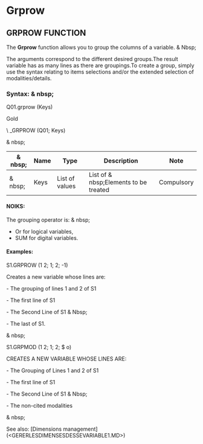 # Grprow

## GRPROW FUNCTION

The **Grprow** function allows you to group the columns of a variable. & Nbsp;

The arguments correspond to the different desired groups.The result variable has as many lines as there are groupings.To create a group, simply use the syntax relating to items selections and/or the extended selection of modalities/details.

### Syntax: & nbsp;

Q01.grprow (Keys)

Gold

\ _GRPROW (Q01; Keys)

& nbsp;

|& nbsp;|**Name** |**Type** |**Description** |**Note** |
|--- |--- |--- |--- |--- |
|& nbsp;|Keys |List of values ​​|List of & nbsp;Elements to be treated |Compulsory |

#### NOIKS:

The grouping operator is: & nbsp;

* Or for logical variables,
* SUM for digital variables.

#### Examples:

S1.GRPROW (1 2; 1; 2; -1)

Creates a new variable whose lines are:

\- The grouping of lines 1 and 2 of S1

\- The first line of S1

\- The Second Line of S1 & Nbsp;

\- The last of S1.

& nbsp;

S1.GRPMOD (1 2; 1; 2; $ o)

CREATES A NEW VARIABLE WHOSE LINES ARE:

\- The Grouping of Lines 1 and 2 of S1

\- The first line of S1

\- The Second Line of S1 & Nbsp;

\- The non-cited modalities

& nbsp;

See also: [Dimensions management] (<GERERLESDIMENSESDESSEVARIABLE1.MD>)